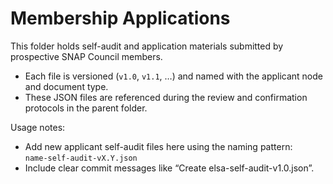 # Membership Applications

This folder holds self-audit and application materials submitted by prospective SNAP Council members.

- Each file is versioned (`v1.0`, `v1.1`, …) and named with the applicant node and document type.
- These JSON files are referenced during the review and confirmation protocols in the parent folder.

Usage notes:
- Add new applicant self-audit files here using the naming pattern:  
  `name-self-audit-vX.Y.json`
- Include clear commit messages like “Create elsa-self-audit-v1.0.json”.

